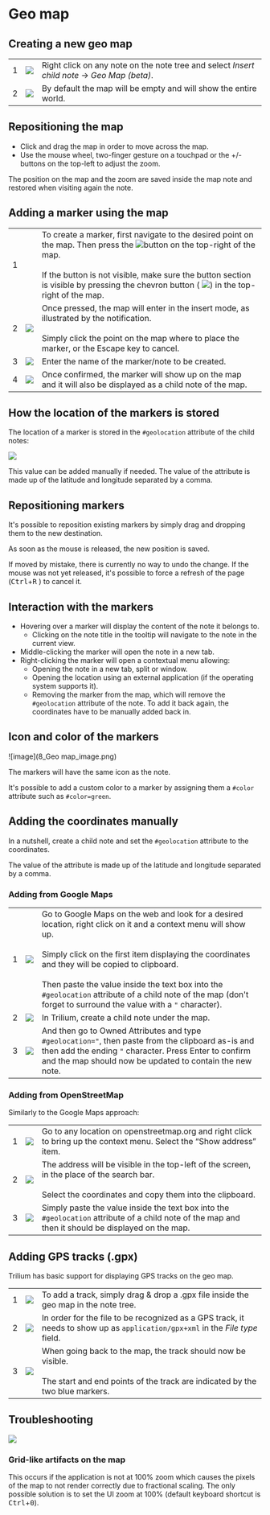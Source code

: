 # Geo map
## Creating a new geo map

|     |     |     |
| --- | --- | --- |
| 1   | ![](8_Geo%20map_image.png) | Right click on any note on the note tree and select _Insert child note_ → _Geo Map (beta)_. |
| 2   | ![](10_Geo%20map_image.png) | By default the map will be empty and will show the entire world. |

## Repositioning the map

*   Click and drag the map in order to move across the map.
*   Use the mouse wheel, two-finger gesture on a touchpad or the +/- buttons on the top-left to adjust the zoom.

The position on the map and the zoom are saved inside the map note and restored when visiting again the note.

## Adding a marker using the map

|     |     |     |
| --- | --- | --- |
| 1   |     | To create a marker, first navigate to the desired point on the map. Then press the ![](15_Geo%20map_image.png)button on the top-right of the map.   <br>  <br>If the button is not visible, make sure the button section is visible by pressing the chevron button ( ![](2_Geo%20map_image.png)) in the top-right of the map. |
| 2   | ![](3_Geo%20map_image.png) | Once pressed, the map will enter in the insert mode, as illustrated by the notification.   <br>  <br>Simply click the point on the map where to place the marker, or the Escape key to cancel. |
| 3   | ![](9_Geo%20map_image.png) | Enter the name of the marker/note to be created. |
| 4   | ![](16_Geo%20map_image.png) | Once confirmed, the marker will show up on the map and it will also be displayed as a child note of the map. |

## How the location of the markers is stored

The location of a marker is stored in the `#geolocation` attribute of the child notes:

![](17_Geo%20map_image.png)

This value can be added manually if needed. The value of the attribute is made up of the latitude and longitude separated by a comma.

## Repositioning markers

It's possible to reposition existing markers by simply drag and dropping them to the new destination.

As soon as the mouse is released, the new position is saved.

If moved by mistake, there is currently no way to undo the change. If the mouse was not yet released, it's possible to force a refresh of the page (<kbd>Ctrl</kbd>+<kbd>R</kbd> ) to cancel it.

## Interaction with the markers

*   Hovering over a marker will display the content of the note it belongs to.
    *   Clicking on the note title in the tooltip will navigate to the note in the current view.
*   Middle-clicking the marker will open the note in a new tab.
*   Right-clicking the marker will open a contextual menu allowing:
    *   Opening the note in a new tab, split or window.
    *   Opening the location using an external application (if the operating system supports it).
    *   Removing the marker from the map, which will remove the `#geolocation` attribute of the note. To add it back again, the coordinates have to be manually added back in.

## Icon and color of the markers

!\[image\](8\_Geo map\_image.png)

The markers will have the same icon as the note.

It's possible to add a custom color to a marker by assigning them a `#color` attribute such as `#color=green`.

## Adding the coordinates manually

In a nutshell, create a child note and set the `#geolocation` attribute to the coordinates.

The value of the attribute is made up of the latitude and longitude separated by a comma.

### Adding from Google Maps

|     |     |     |
| --- | --- | --- |
| 1   | ![](12_Geo%20map_image.png) | Go to Google Maps on the web and look for a desired location, right click on it and a context menu will show up.   <br>  <br>Simply click on the first item displaying the coordinates and they will be copied to clipboard.   <br>  <br>Then paste the value inside the text box into the `#geolocation` attribute of a child note of the map (don't forget to surround the value with a `"` character). |
| 2   | ![](5_Geo%20map_image.png) | In Trilium, create a child note under the map. |
| 3   | ![](11_Geo%20map_image.png) | And then go to Owned Attributes and type `#geolocation="`, then paste from the clipboard as-is and then add the ending `"` character. Press Enter to confirm and the map should now be updated to contain the new note. |

### Adding from OpenStreetMap

Similarly to the Google Maps approach:

|     |     |     |
| --- | --- | --- |
| 1   | ![](1_Geo%20map_image.png) | Go to any location on openstreetmap.org and right click to bring up the context menu. Select the “Show address” item. |
| 2   | ![](Geo%20map_image.png) | The address will be visible in the top-left of the screen, in the place of the search bar.   <br>  <br>Select the coordinates and copy them into the clipboard. |
| 3   | ![](6_Geo%20map_image.png) | Simply paste the value inside the text box into the `#geolocation` attribute of a child note of the map and then it should be displayed on the map. |

## Adding GPS tracks (.gpx)

Trilium has basic support for displaying GPS tracks on the geo map.

|     |     |     |
| --- | --- | --- |
| 1   | ![](4_Geo%20map_image.png) | To add a track, simply drag & drop a .gpx file inside the geo map in the note tree. |
| 2   | ![](14_Geo%20map_image.png) | In order for the file to be recognized as a GPS track, it needs to show up as `application/gpx+xml` in the _File type_ field. |
| 3   | ![](7_Geo%20map_image.png) | When going back to the map, the track should now be visible.   <br>  <br>The start and end points of the track are indicated by the two blue markers. |

## Troubleshooting

![](13_Geo%20map_image.png)

### Grid-like artifacts on the map

This occurs if the application is not at 100% zoom which causes the pixels of the map to not render correctly due to fractional scaling. The only possible solution is to set the UI zoom at 100% (default keyboard shortcut is <kbd>Ctrl</kbd>+<kbd>0</kbd>).